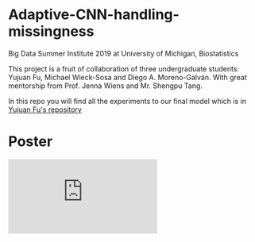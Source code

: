 # Adaptive-CNN-handling-missingness
 Big Data Summer Institute 2019 at University of Michigan, Biostatistics


This project is a fruit of collaboration of three undergraduate students: Yujuan Fu, Michael Wieck-Sosa and Diego A. Moreno-Galván. With great mentorship from Prof. Jenna Wiens and Mr. Shengpu Tang.

In this repo you will find all the experiments to our final model which is in [Yujuan Fu's repository](https://github.com/velvinnn/Adaptive-CNN-handling-missing-data)

# Poster
![poster](https://github.com/Damorgal/Adaptive-CNN-handling-missingness/blob/main/Poster%20.pdf)
